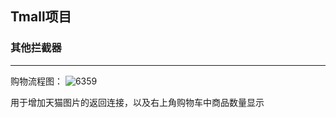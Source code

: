 ## Tmall项目

### 其他拦截器

------------------------
购物流程图：
![6359](https://user-images.githubusercontent.com/17522733/77069132-27d7ba80-69e8-11ea-9339-c23acdabcad4.png)

用于增加天猫图片的返回连接，以及右上角购物车中商品数量显示